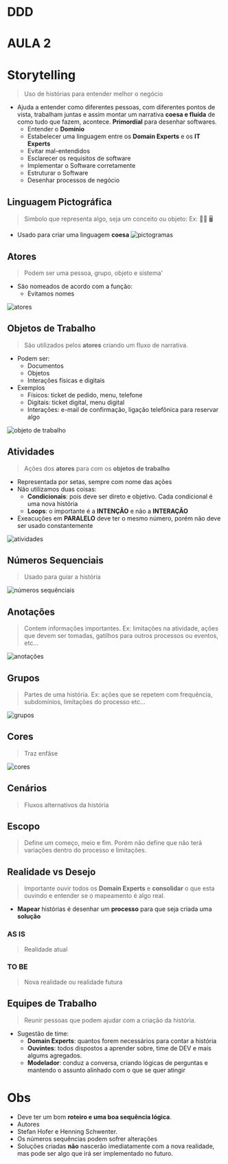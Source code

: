 # DDD
# AULA 2

# Storytelling
> Uso de histórias para entender melhor o negócio
-  Ajuda a entender como diferentes  pessoas, com diferentes pontos de vista, trabalham juntas  e assim montar um narrativa **coesa e fluída**  de como tudo que fazem, acontece. **Primordial** para desenhar softwares.
   - Entender o **Domínio**
   - Estabelecer uma linguagem entre os **Domain Experts** e os **IT Experts**
   - Evitar mal-entendidos
   - Esclarecer os requisitos de software
   - Implementar o Software corretamente
   - Estruturar o Software
   - Desenhar processos de negócio



## Linguagem Pictográfica
> Simbolo que representa algo, seja um conceito ou objeto: Ex: 🧑‍🔧 🖥
- Usado para criar uma linguagem **coesa**
![pictogramas](assets/pictograma.jpg)

## Atores
> Podem ser uma pessoa, grupo, objeto e sistema'
- São nomeados de acordo com a função:
  - Evitamos nomes

![atores](assets/atores.jpg)


## Objetos de Trabalho
> São utilizados pelos **atores** criando um fluxo de narrativa.
- Podem ser:
  - Documentos
  - Objetos
  - Interações físicas e digitais
- Exemplos
  - Físicos: ticket de pedido, menu, telefone
  - Digitais: ticket digital, menu digital
  - Interações: e-mail de confirmação, ligação telefônica para reservar algo

![objeto de trabalho](assets/objeto%20de%20trabalho.jpg)


## Atividades
> Ações dos **atores** para com os **objetos de trabalho**
- Representada por setas, sempre com nome das ações
- Não utilizamos duas coisas:
  - **Condicionais**: pois deve ser direto e objetivo. Cada condicional é uma nova história
  - **Loops**: o importante é a **INTENÇÃO** e não a **INTERAÇÃO**
- Exeacuções em **PARALELO** deve ter o mesmo número, porém não deve ser usado constantemente

![atividades](assets/atividades.jpg)

## Números Sequenciais
> Usado para guiar a história

![números sequênciais](assets/numeros%20sequenciais.jpg)

## Anotações
> Contem informações importantes. Ex: limitações na atividade, ações que devem ser tomadas, gatilhos para outros processos ou eventos, etc...

![anotações](assets/anotacoes.jpg)

## Grupos
> Partes de uma história. Ex: ações que se repetem com frequência, subdomínios, limitações do processo etc...

![grupos](assets/grupos.jpg)

## Cores
> Traz enfâse

![cores](assets/cores.jpg)

## Cenários
> Fluxos alternativos da história

## Escopo
> Define um começo, meio e fim. Porém não define que não terá variações dentro do processo e limitações.


## Realidade vs Desejo
> Importante ouvir todos os **Domain Experts** e **consolidar** o que esta ouvindo e entender se o mapeamento é algo real.
- **Mapear** histórias é desenhar um **processo** para que seja criada uma **solução**

### AS IS 
> Realidade atual

### TO BE
> Nova realidade ou realidade futura

## Equipes de Trabalho
> Reunir pessoas que podem ajudar com a criação da história.
- Sugestão de time:
  - **Domain Experts**: quantos forem necessários para contar a história
  - **Ouvintes**: todos dispostos a aprender sobre, time de DEV e mais algums agregados.
  - **Modelador**: conduz a conversa, criando lógicas de perguntas e mantendo o assunto alinhado com o que se quer atingir 

# Obs
- Deve ter um bom **roteiro e uma boa sequência lógica**.
- Autores
 - Stefan Hofer e Henning Schwenter.
- Os números sequências podem sofrer alterações
- Soluções criadas **não** nascerão imediatamente com a nova realidade, mas pode ser algo que irá ser implementado no futuro.